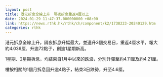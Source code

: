 ```yaml
---
layout: post
title: 港元拆息全線上升　隔夜拆息重返4厘以上
date: 2024-01-29 11:47:37.000000000 +08:00
link: https://news.rthk.hk/rthk/ch/component/k2/1738223-20240129.htm
categories: rthk
---
```


港元拆息全線上升，隔夜拆息升幅最大，並連升3個交易日，重返4厘水平，報大約4.036厘，升逾72點子，創逾1星期新高。

1星期、2星期拆息，均結束自1月中以來的跌浪，分別升彈至約4.11厘及約4.21厘。

樓按相關的1個月拆息回升逾4點子，結束3日跌勢，升至4.6厘。
